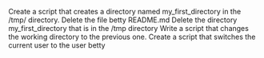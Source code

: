 Create a script that creates a directory named my_first_directory in the /tmp/ directory.
Delete the file betty README.md
Delete the directory my_first_directory that is in the /tmp directory
Write a script that changes the working directory to the previous one.
Create a script that switches the current user to the user betty
